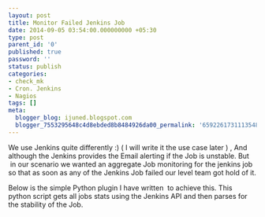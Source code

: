 ```yaml
---
layout: post
title: Monitor Failed Jenkins Job
date: 2014-09-05 03:54:00.000000000 +05:30
type: post
parent_id: '0'
published: true
password: ''
status: publish
categories:
- check_mk
- Cron. Jenkins
- Nagios
tags: []
meta:
  blogger_blog: ijuned.blogspot.com
  blogger_7553295648c4d8ebded8b8484926da00_permalink: '6592261731113548945'
---
```

<div dir="ltr" style="text-align:left;">We use Jenkins quite differently :) ( I will write it the use case later ) , And although the Jenkins provides the Email alerting if the Job is unstable. But  in our scenario we wanted an aggregate Job monitoring for the jenkins job so that as soon as any of the Jenkins Job failed our level team got hold of it.</p>
<p>Below is the simple Python plugin I have written  to achieve this. This python script gets all jobs stats using the Jenkins API and then parses for the stability of the Job.   </p></div>
